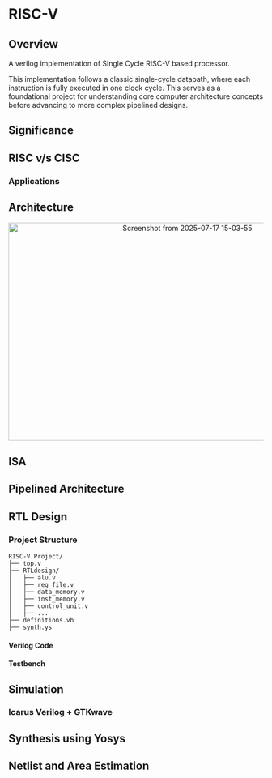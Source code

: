 # RISC-V
## Overview
A verilog implementation of Single Cycle RISC-V based processor. 

This implementation follows a classic single-cycle datapath, where each instruction is fully executed in one clock cycle. This serves as a foundational project for understanding core computer architecture concepts before advancing to more complex pipelined designs.

## Significance

## RISC v/s CISC
  ### Applications
  
## Architecture
<p align="center">
<img width="691" height="430" alt="Screenshot from 2025-07-17 15-03-55" src="https://github.com/user-attachments/assets/b80f9767-7899-44d5-baf2-12527b9635bf" />
</p>

## ISA

## Pipelined Architecture

## RTL Design
  ### Project Structure
  ```
  RISC-V Project/
  ├── top.v
  ├── RTLdesign/
  │   ├── alu.v
  │   ├── reg_file.v
  │   ├── data_memory.v
  │   ├── inst_memory.v
  │   ├── control_unit.v
  │   ├── ...
  ├── definitions.vh
  ├── synth.ys
```
   #### Verilog Code

   #### Testbench
   

## Simulation
### Icarus Verilog + GTKwave

## Synthesis using Yosys


## Netlist and Area Estimation

